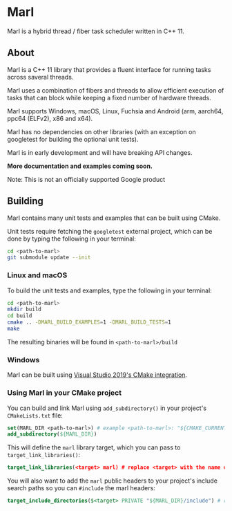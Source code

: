 # Marl

Marl is a hybrid thread / fiber task scheduler written in C++ 11.

## About

Marl is a C++ 11 library that provides a fluent interface for running tasks across saveral threads.

Marl uses a combination of fibers and threads to allow efficient execution of tasks that can block while keeping a fixed number of hardware threads.

Marl supports Windows, macOS, Linux, Fuchsia and Android (arm, aarch64, ppc64 (ELFv2), x86 and x64).

Marl has no dependencies on other libraries (with an exception on googletest for building the optional unit tests).

Marl is in early development and will have breaking API changes.

**More documentation and examples coming soon.**

Note: This is not an officially supported Google product

## Building

Marl contains many unit tests and examples that can be built using CMake.

Unit tests require fetching the `googletest` external project, which can be done by typing the following in your terminal:

```bash
cd <path-to-marl>
git submodule update --init
```

### Linux and macOS

To build the unit tests and examples, type the following in your terminal:

```bash
cd <path-to-marl>
mkdir build
cd build
cmake .. -DMARL_BUILD_EXAMPLES=1 -DMARL_BUILD_TESTS=1
make
```

The resulting binaries will be found in `<path-to-marl>/build`

### Windows

Marl can be built using [Visual Studio 2019's CMake integration](https://docs.microsoft.com/en-us/cpp/build/cmake-projects-in-visual-studio?view=vs-2019).

### Using Marl in your CMake project

You can build and link Marl using `add_subdirectory()` in your project's `CMakeLists.txt` file:
```cmake
set(MARL_DIR <path-to-marl>) # example <path-to-marl>: "${CMAKE_CURRENT_SOURCE_DIR}/third_party/marl"
add_subdirectory(${MARL_DIR})
```

This will define the `marl` library target, which you can pass to `target_link_libraries()`:

```cmake
target_link_libraries(<target> marl) # replace <target> with the name of your project's target
```

You will also want to add the `marl` public headers to your project's include search paths so you can `#include` the marl headers:

```cmake
target_include_directories($<target> PRIVATE "${MARL_DIR}/include") # replace <target> with the name of your project's target
```
